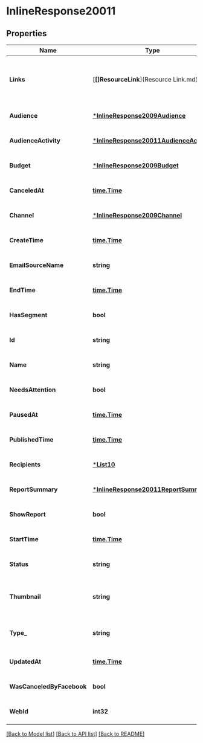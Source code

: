 # InlineResponse20011

## Properties
Name | Type | Description | Notes
------------ | ------------- | ------------- | -------------
**Links** | [**[]ResourceLink**](Resource Link.md) | A list of link types and descriptions for the API schema documents. | [optional] [default to null]
**Audience** | [***InlineResponse2009Audience**](inline_response_200_9_audience.md) |  | [optional] [default to null]
**AudienceActivity** | [***InlineResponse20011AudienceActivity**](inline_response_200_11_audience_activity.md) |  | [optional] [default to null]
**Budget** | [***InlineResponse2009Budget**](inline_response_200_9_budget.md) |  | [optional] [default to null]
**CanceledAt** | [**time.Time**](time.Time.md) |  | [optional] [default to null]
**Channel** | [***InlineResponse2009Channel**](inline_response_200_9_channel.md) |  | [optional] [default to null]
**CreateTime** | [**time.Time**](time.Time.md) |  | [optional] [default to null]
**EmailSourceName** | **string** |  | [optional] [default to null]
**EndTime** | [**time.Time**](time.Time.md) |  | [optional] [default to null]
**HasSegment** | **bool** |  | [optional] [default to null]
**Id** | **string** | Unique ID of an Outreach | [optional] [default to null]
**Name** | **string** | Title or name of an Outreach | [optional] [default to null]
**NeedsAttention** | **bool** |  | [optional] [default to null]
**PausedAt** | [**time.Time**](time.Time.md) |  | [optional] [default to null]
**PublishedTime** | [**time.Time**](time.Time.md) |  | [optional] [default to null]
**Recipients** | [***List10**](List_10.md) |  | [optional] [default to null]
**ReportSummary** | [***InlineResponse20011ReportSummary**](inline_response_200_11_report_summary.md) |  | [optional] [default to null]
**ShowReport** | **bool** | Outreach report availability | [optional] [default to null]
**StartTime** | [**time.Time**](time.Time.md) |  | [optional] [default to null]
**Status** | **string** | Campaign, Ad, or Page status | [optional] [default to null]
**Thumbnail** | **string** | The URL of the thumbnail for this outreach | [optional] [default to null]
**Type_** | **string** | Supported Campaign, Ad, Page type | [optional] [default to null]
**UpdatedAt** | [**time.Time**](time.Time.md) |  | [optional] [default to null]
**WasCanceledByFacebook** | **bool** |  | [optional] [default to null]
**WebId** | **int32** | Web ID | [optional] [default to null]

[[Back to Model list]](../README.md#documentation-for-models) [[Back to API list]](../README.md#documentation-for-api-endpoints) [[Back to README]](../README.md)


